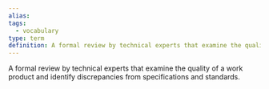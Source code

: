 ```yaml
---
alias: 
tags:
  - vocabulary
type: term
definition: A formal review by technical experts that examine the quality of a work product and identify discrepancies from specifications and standards.
---
```


A formal review by technical experts that examine the quality of a work product and identify discrepancies from specifications and standards.